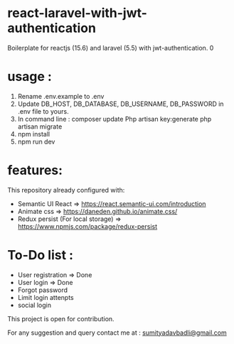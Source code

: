 # react-laravel-with-jwt-authentication
Boilerplate for reactjs (15.6) and laravel (5.5) with jwt-authentication.  0 

# usage :
1. Rename .env.example to .env
2. Update 	DB_HOST, DB_DATABASE,	DB_USERNAME, DB_PASSWORD in .env file	to yours.
3. In command line : 
    composer update
    Php artisan key:generate
    php artisan migrate
4. npm install
5. npm run dev

# features:
This repository already configured with:
- Semantic UI React => https://react.semantic-ui.com/introduction
- Animate css => https://daneden.github.io/animate.css/
- Redux persist (For local storage) => https://www.npmjs.com/package/redux-persist

# To-Do list :
- User registration => Done
- User login  => Done
- Forgot password 
- Limit login attenpts
- social login

This project is open for contribution.

For any suggestion and query contact me at : sumityadavbadli@gmail.com
